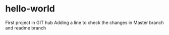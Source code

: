 # hello-world
First project in GIT hub
Adding a line to check the changes in Master branch and readme branch
